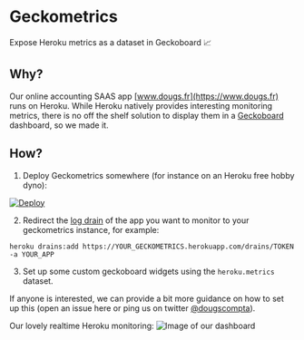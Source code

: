 # Geckometrics
Expose Heroku metrics as a dataset in Geckoboard :chart_with_upwards_trend:

## Why?
Our online accounting SAAS app [www.dougs.fr](https://www.dougs.fr) runs on Heroku. While Heroku natively provides interesting monitoring metrics, there is no off the shelf solution to display them in a [Geckoboard](https://www.geckoboard.com/) dashboard, so we made it.

## How?
1. Deploy Geckometrics somewhere (for instance on an Heroku free hobby dyno):

[![Deploy](https://www.herokucdn.com/deploy/button.svg)](https://heroku.com/deploy)

2. Redirect the [log drain](https://devcenter.heroku.com/articles/log-drains) of the app you want to monitor to your geckometrics instance, for example:

```
heroku drains:add https://YOUR_GECKOMETRICS.herokuapp.com/drains/TOKEN -a YOUR_APP
```

3. Set up some custom geckoboard widgets using the `heroku.metrics` dataset.

If anyone is interested, we can provide a bit more guidance on how to set up this (open an issue here or ping us on twitter [@dougscompta](https://twitter.com/dougscompta)).

Our lovely realtime Heroku monitoring:
![Image of our dashboard](https://i.imgur.com/tHpnZHo.png)
